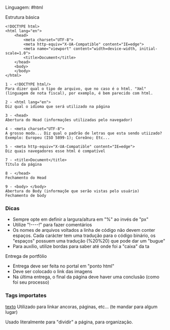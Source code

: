 Linguagem: #html

Estrutura básica
```gdscript
<!DOCTYPE html>  
<html lang="en">  
	<head>  
		<meta charset="UTF-8">  
		<meta http-equiv="X-UA-Compatible" content="IE=edge">  
		<meta name="viewport" content="width=device-width, initial-scale=1.0">  
		<title>Document</title>  
	</head>  
	<body>  
	</body>  
</html> 
```

```gdscript
1 - <!DOCTYPE html/>
Para dizer qual o tipo de arquivo, que no caso é o html. "Xml" (linguagem de nota fiscal), por exemplo, é bem parecido com html.

2 - <html lang="en">
Diz qual o idioma que será utilizado na página

3 - <head>
Abertura do Head (informações utilizadas pelo navegador) 

4 - <meta charset="UTF-8">
A grosso modo... Diz qual o padrão de letras que esta sendo utiizado?  
Exemplo: Europeu (ISO 5899-1); Coreâno; Etc...  

5 - <meta http-equiv="X-UA-Compatible" content="IE=edge">
Diz quais navegadores esse html é compatível  
 
7 - <title>Document</title>
Título da página  

8 - </head>
Fechamento do Head  

9 - <body> </body>
Abertura do Body (informaçõe que serão vistas pelo usuário)  
Fechamento de body 
```

### Dicas

- Sempre opte em definir a largura/altura em "%" ao invés de "px"
- Utilize "!----!" para fazer comentários  
- Os nomes de arquivos voltados a linha de código não devem conter espaços. Cada carácter tem uma tradução para o código binário, os "espaços" possuem uma tradução (%20%20) que pode dar um "bugue"  
- Para auxílio, utilize bordas para saber até onde foi a "caixa" da ta  
  
Entrega de portfólio  
- Entrega deve ser feita no portal em "ponto html"  
- Deve ser colocado o link das imagens  
- Na última entrega, o final da página deve haver uma conclusão (como foi seu processo)

### Tags importates
<a href="endereço">texto</a>
Utilizado para linkar ancoras, páginas, etc... (te mandar para algum lugar)

<div/>
Usado literalmente para "dividir" a página, para organização.